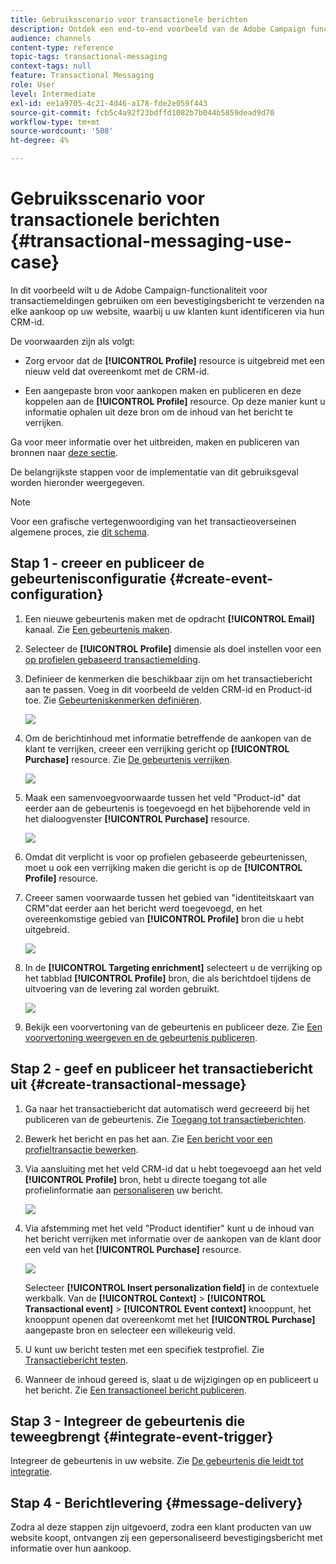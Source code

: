 ```yaml
---
title: Gebruiksscenario voor transactionele berichten
description: Ontdek een end-to-end voorbeeld van de Adobe Campaign functionaliteit voor transactioneel overseinen.
audience: channels
content-type: reference
topic-tags: transactional-messaging
context-tags: null
feature: Transactional Messaging
role: User
level: Intermediate
exl-id: ee1a9705-4c21-4d46-a178-fde2e059f443
source-git-commit: fcb5c4a92f23bdffd1082b7b044b5859dead9d70
workflow-type: tm+mt
source-wordcount: '508'
ht-degree: 4%

---
```


# Gebruiksscenario voor transactionele berichten {#transactional-messaging-use-case}

In dit voorbeeld wilt u de Adobe Campaign-functionaliteit voor transactiemeldingen gebruiken om een bevestigingsbericht te verzenden na elke aankoop op uw website, waarbij u uw klanten kunt identificeren via hun CRM-id.

De voorwaarden zijn als volgt:

* Zorg ervoor dat de **[!UICONTROL Profile]** resource is uitgebreid met een nieuw veld dat overeenkomt met de CRM-id.

* Een aangepaste bron voor aankopen maken en publiceren en deze koppelen aan de **[!UICONTROL Profile]** resource. Op deze manier kunt u informatie ophalen uit deze bron om de inhoud van het bericht te verrijken.

Ga voor meer informatie over het uitbreiden, maken en publiceren van bronnen naar [deze sectie](../../developing/using/key-steps-to-add-a-resource.md).

De belangrijkste stappen voor de implementatie van dit gebruiksgeval worden hieronder weergegeven.

>[!NOTE]
>
>Voor een grafische vertegenwoordiging van het transactieoverseinen algemene proces, zie [dit schema](../../channels/using/getting-started-with-transactional-msg.md#key-steps).

## Stap 1 - creeer en publiceer de gebeurtenisconfiguratie {#create-event-configuration}

1. Een nieuwe gebeurtenis maken met de opdracht **[!UICONTROL Email]** kanaal. Zie [Een gebeurtenis maken](../../channels/using/configuring-transactional-event.md#creating-an-event).

1. Selecteer de **[!UICONTROL Profile]** dimensie als doel instellen voor een [op profielen gebaseerd transactiemelding](../../channels/using/configuring-transactional-event.md#profile-based-transactional-messages).

1. Definieer de kenmerken die beschikbaar zijn om het transactiebericht aan te passen. Voeg in dit voorbeeld de velden CRM-id en Product-id toe. Zie [Gebeurteniskenmerken definiëren](../../channels/using/configuring-transactional-event.md#defining-the-event-attributes).

   ![](assets/message-center_usecase1.png)

1. Om de berichtinhoud met informatie betreffende de aankopen van de klant te verrijken, creeer een verrijking gericht op **[!UICONTROL Purchase]** resource. Zie [De gebeurtenis verrijken](../../channels/using/configuring-transactional-event.md#enriching-the-transactional-message-content).

   ![](assets/message-center_usecase2.png)

1. Maak een samenvoegvoorwaarde tussen het veld &quot;Product-id&quot; dat eerder aan de gebeurtenis is toegevoegd en het bijbehorende veld in het dialoogvenster **[!UICONTROL Purchase]** resource.

   ![](assets/message-center_usecase3.png)

1. Omdat dit verplicht is voor op profielen gebaseerde gebeurtenissen, moet u ook een verrijking maken die gericht is op de **[!UICONTROL Profile]** resource.

1. Creeer samen voorwaarde tussen het gebied van &quot;identiteitskaart van CRM&quot;dat eerder aan het bericht werd toegevoegd, en het overeenkomstige gebied van **[!UICONTROL Profile]** bron die u hebt uitgebreid. <!--What's the purpose to have created a CRM ID for this event and to have the CRM ID as a join condition? could it be any other field provided you created it in the event?-->

   ![](assets/message-center_usecase4.png)

1. In de **[!UICONTROL Targeting enrichment]** selecteert u de verrijking op het tabblad **[!UICONTROL Profile]** bron, die als berichtdoel tijdens de uitvoering van de levering zal worden gebruikt.

   ![](assets/message-center_usecase5.png)

1. Bekijk een voorvertoning van de gebeurtenis en publiceer deze. Zie [Een voorvertoning weergeven en de gebeurtenis publiceren](../../channels/using/publishing-transactional-event.md#previewing-and-publishing-the-event).

## Stap 2 - geef en publiceer het transactiebericht uit {#create-transactional-message}

1. Ga naar het transactiebericht dat automatisch werd gecreeerd bij het publiceren van de gebeurtenis. Zie [Toegang tot transactieberichten](../../channels/using/editing-transactional-message.md#accessing-transactional-messages).

1. Bewerk het bericht en pas het aan. Zie [Een bericht voor een profieltransactie bewerken](../../channels/using/editing-transactional-message.md#editing-profile-transactional-message).

1. Via aansluiting met het veld CRM-id dat u hebt toegevoegd aan het veld **[!UICONTROL Profile]** bron, hebt u directe toegang tot alle profielinformatie aan [personaliseren](../../designing/using/personalization.md#inserting-a-personalization-field) uw bericht.

   ![](assets/message-center_usecase6.png)

1. Via afstemming met het veld &quot;Product identifier&quot; kunt u de inhoud van het bericht verrijken met informatie over de aankopen van de klant door een veld van het **[!UICONTROL Purchase]** resource.

   ![](assets/message-center_usecase7.png)

   Selecteer **[!UICONTROL Insert personalization field]** in de contextuele werkbalk. Van de **[!UICONTROL Context]** > **[!UICONTROL Transactional event]** > **[!UICONTROL Event context]** knooppunt, het knooppunt openen dat overeenkomt met het **[!UICONTROL Purchase]** aangepaste bron en selecteer een willekeurig veld.

1. U kunt uw bericht testen met een specifiek testprofiel. Zie [Transactiebericht testen](../../channels/using/testing-transactional-message.md#testing-a-transactional-message).

1. Wanneer de inhoud gereed is, slaat u de wijzigingen op en publiceert u het bericht. Zie [Een transactioneel bericht publiceren](../../channels/using/publishing-transactional-message.md#publishing-a-transactional-message).

## Stap 3 - Integreer de gebeurtenis die teweegbrengt {#integrate-event-trigger}

Integreer de gebeurtenis in uw website. Zie [De gebeurtenis die leidt tot integratie](../../channels/using/getting-started-with-transactional-msg.md#integrate-event-trigger).

## Stap 4 - Berichtlevering {#message-delivery}

Zodra al deze stappen zijn uitgevoerd, zodra een klant producten van uw website koopt, ontvangen zij een gepersonaliseerd bevestigingsbericht met informatie over hun aankoop.
